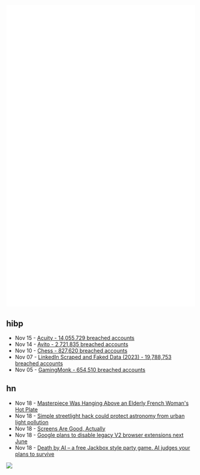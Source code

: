![Metrics](https://raw.githubusercontent.com/phixion/phixion/master/metrics.svg)

## hibp

<!--
for https://github.com/phixion/phixion/blob/main/.github/workflows/feeds.yml
-->
<!--START_SECTION:haveibeenpwnd-->
- Nov 15 - [Acuity - 14,055,729 breached accounts](https://haveibeenpwned.com/PwnedWebsites#Acuity)
- Nov 14 - [Avito - 2,721,835 breached accounts](https://haveibeenpwned.com/PwnedWebsites#Avito)
- Nov 10 - [Chess - 827,620 breached accounts](https://haveibeenpwned.com/PwnedWebsites#Chess)
- Nov 07 - [LinkedIn Scraped and Faked Data (2023) - 19,788,753 breached accounts](https://haveibeenpwned.com/PwnedWebsites#LinkedInScrape2023)
- Nov 05 - [GamingMonk - 654,510 breached accounts](https://haveibeenpwned.com/PwnedWebsites#GamingMonk)
<!--END_SECTION:haveibeenpwnd-->

## hn

<!--
for https://github.com/phixion/phixion/blob/main/.github/workflows/feeds.yml
-->
<!--START_SECTION:hn-->
- Nov 18 - [Masterpiece Was Hanging Above an Elderly French Woman's Hot Plate](https://www.smithsonianmag.com/smart-news/forgotten-268-million-cimabue-painting-found-in-an-elderly-womans-home-heads-to-the-louvre-180983280/)
- Nov 18 - [Simple streetlight hack could protect astronomy from urban light pollution](https://www.space.com/astronomy-light-pollution-streetlight-hack)
- Nov 18 - [Screens Are Good, Actually](https://www.theverge.com/23965540/humane-ai-pin-screen-phone-ambient-computing)
- Nov 18 - [Google plans to disable legacy V2 browser extensions next June](https://www.theregister.com/2023/11/18/google_kills_legacy_extensions/)
- Nov 18 - [Death by AI – a free Jackbox style party game. AI judges your plans to survive](https://deathbyai.gg)
<!--END_SECTION:hn-->

<!--
for https://yhype.me
-->
![](https://hit.yhype.me/github/profile?user_id=13013670)
